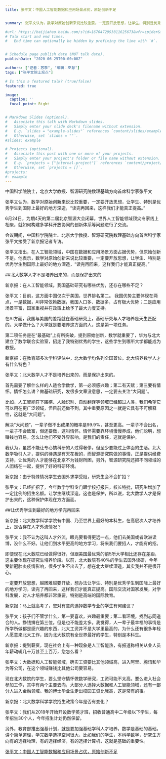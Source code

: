 ```yaml
---
title: 张平文：中国人工智能数据和应用场景占优，原始创新不足


summary: 张平文认为，数学对原始创新来说比较重要，一定要开放思想，让学生、特别是优秀学生到国际上最好的地方深造，“读完再回来，这样我们才能真正提高。”

#url: https://baijiahao.baidu.com/s?id=1670472993811625673&wfr=spider&for=pc
# Talk start and end times.
#   End time can optionally be hidden by prefixing the line with `#`.


# Schedule page publish date (NOT talk date).
publishDate: "2020-06-25T00:00:00Z"

authors: ["记者：苏季", "编辑：巫慧"]
tags: ["张平文院士观点"]

# Is this a featured talk? (true/false)
featured: true

image:
  caption: ''
  focal_point: Right


# Markdown Slides (optional).
#   Associate this talk with Markdown slides.
#   Simply enter your slide deck's filename without extension.
#   E.g. `slides = "example-slides"` references `content/slides/example-slides.md`.
#   Otherwise, set `slides = ""`.
#slides: example

# Projects (optional).
#   Associate this post with one or more of your projects.
#   Simply enter your project's folder or file name without extension.
#   E.g. `projects = ["internal-project"]` references `content/project/deep-learning/index.md`.
#   Otherwise, set `projects = []`.
#projects:
#- example
---
```

中国科学院院士，北京大学教授、智源研究院数理基础方向首席科学家张平文


张平文认为，数学对原始创新来说比较重要，一定要开放思想，让学生、特别是优秀学生到国际上最好的地方深造，“读完再回来，这样我们才能真正提高。”


6月24日，为期4天的第二届北京智源大会闭幕，世界人工智能领域顶尖专家线上相聚，就如何构建多学科开放协同的创新体系等问题进行了交流。
 

会议期间，中国科学院院士、北京大学教授、智源研究院数理基础方向首席科学家张平文接受了新京报记者专访。


张平文指出，在人工智能领域，中国在数据和应用场景方面占据优势，但原始创新不足。他表示，数学对原始创新来说比较重要，一定要开放思想，让学生、特别是优秀学生到国际上最好的地方深造，“读完再回来，这样我们才能真正提高。”
 

##北大数学人才不是培养出来的，而是保护出来的


新京报：在人工智能领域，我国基础研究有哪些优势，还存在哪些不足？


张平文：目前，这方面中国仅次于美国，世界排名第二。 我国优势主要体现在两点，一是数据，AI非常依赖数据，我国人口多、数据多，占有极大优势；二是应用场景丰富，国家重视并在政策上给予了最大力度支持。


在AI方面，我国与美国的差距就在基础研究上，基础研究与人才培养是天生匹配的。大学做什么？大学就是要培养这方面的人，这是第一项任务。


第二项任务是在“最基础”上有所突破，提到原始创新，数学就重要了，华为与北大建立了数学联合实验室，招走了我特别优秀的学生，这些学生到哪所大学都能成为教授。


新京报：在教育部多次学科评估中，北大数学均名列全国首位。北大培养数学人才有什么特色？


张平文：北大数学人才不是培养出来的，而是保护出来的。


首先需要了解什么样的人适合学数学，第一必须感兴趣；第二有天赋；第三要有情怀。情怀怎么讲？做基础研究，发很多文章没意思，一定要去关注“大问题”。


比如，人工智能在下围棋、人脸识别、自动翻译等领域已经超过人类，我们希望它可以用在更广泛领域，但目前还做不到，其中重要原因之一就是它具有不可解释性，这就是“大问题”。


解决“大问题”，一辈子做不出成果的概率是99.9%，甚至更高。一辈子不会出名，一辈子不会致富，但还要做，这叫情怀。情怀需要靠环境慢慢养成，他们聪明，想赚钱也容易，怎么让他们不受外界影响，是我们的责任，这就是保护。


我认为，虽然不能让专心搞科研的人过得奢侈，但至少要能过上体面的生活。北大数学吸引人才，提供的待遇是有天花板的，而智源研究院做的事情，正是提供经费支持，让优秀的人才能够在北京不为钱财所困，另外，智源研究院还把不同领域的人团结在一起，提供了好的科研环境。
 

新京报：由于特殊情况学生去国外求学受阻，研究生会不会扩招？


张平文：已经扩招了，今年数学学科专门跟学校打报告，校长特批，研究生增加了一定比例的招生名额。让学生继续深造，这也是保护，所以说，北大数学人才是保护出来的，这种保护体现在方方面面。
 

##让优秀学生到最好的地方学完再回来


新京报：北大数学科学学院有中国、乃至世界上最好的本科生，在高层次人才培养上，是否存在人才外流情况？


张平文：我不认为这叫人才外流，眼光要看得更远一点，他们去美国或者欧洲读博，没什么不好。让他们到水平更高的地方学习，将来我们要招人，才能有的招。


即便现在北大数院已经做得很好，但跟美国最优秀的前5所大学相比还存在差距，这主要体现在研究生培养阶段。以前，北大数院有40%的学生去国外读研，今年受新冠肺炎疫情影响，很多学生不出去了，想在北大继续深造，其实我并不是很开心。


一定要开放思想，越困难越要开放，想办法让学生、特别是优秀学生到国际上最好的地方学习，读完了再回来，这样我们才能真正提高。国际交流对国家发展，对学科发展，对人才培养都非常重要，特别是高端的国际教育。


新京报：马上就高考了，您对有意向选择数学专业的学生有何建议？


张平文：孩子们不管学什么，第一要喜欢，兴趣最重要；第二看环境，找到志同道合的人。挣钱排在第三位，但是也不能差太多。我觉得，人一辈子最幸福的事情是所学所做都是感兴趣的东西，北大工资并不是大学里最高的，为什么还有很多年轻人愿意来北大工作，因为北大数院有全世界最好的学生，特别是本科生。
 

新京报：提到薪资，现在社会上有一种现象是人工智能热，有报道称相关从业人员年薪动辄几十万甚至上百万，您怎么看？


张平文：大数据和人工智能领域，确实工资要比其他领域高，进入阿里、腾讯和华为等公司，在这个领域赚钱比其他公司要容易。


现在北大数院的学生，要么坚守情怀做数学研究，工资可能不太高。要么进入社会参加工作，其中有两个主要去向，大部分人选择大数据和人工智能领域，还有一部分人进入金融领域。我的博士毕业生走出校园工资比我高，这是常有的事。
 

新京报：北大数学科学学院招生政策今年是否有变化？


张平文：我们从2018年开始开设数学英才班，招收普通高中二年级以下学生，每年招生30个人，今年招生计划仍然保留。


另外，教育部推出强基计划，就是要加强基础学科人才培养，数学是基础的基础。讲个简单道理，学完数学选择空间很大，比如我们的学生，本科学数学，研究生方向有的选择物理，有的选择经济，有的选择计算机，这就是基础的重要性。

[张平文：中国人工智能数据和应用场景占优，原始创新不足](https://baijiahao.baidu.com/s?id=1670472993811625673&wfr=spider&for=pc)